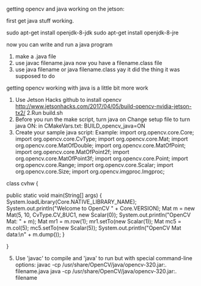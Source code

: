 getting opencv and java working on the jetson:

first get java stuff working.

sudo apt-get install openjdk-8-jdk
sudo apt-get install openjdk-8-jre

now you can write and run a java program

1. make a .java file 
2. use javac filename.java
  now you have a filename.class file
3. use java filename or java filename.class
  yay it did the thing it was supposed to do

getting opencv working with java is a little bit more work

1. Use Jetson Hacks github to install opencv
http://www.jetsonhacks.com/2017/04/05/build-opencv-nvidia-jetson-tx2/
2.Run build.sh
3. Before you run the make script, turn java on 
 Change setup file to turn java ON: in CMakeVars.txt:
 BUILD_opencv_java=ON
4. Create your sample java script:
Example:
import org.opencv.core.Core;
import org.opencv.core.CvType;
import org.opencv.core.Mat;
import org.opencv.core.MatOfDouble;
import org.opencv.core.MatOfPoint;
import org.opencv.core.MatOfPoint2f;
import org.opencv.core.MatOfPoint3f;
import org.opencv.core.Point;
import org.opencv.core.Range;
import org.opencv.core.Scalar;
import org.opencv.core.Size;
import org.opencv.imgproc.Imgproc;

class cvhw {


  public static void main(String[] args) {
    System.loadLibrary(Core.NATIVE_LIBRARY_NAME);
    System.out.println("Welcome to OpenCV " + Core.VERSION);
    Mat m = new Mat(5, 10, CvType.CV_8UC1, new Scalar(0));
    System.out.println("OpenCV Mat: " + m);
    Mat mr1 = m.row(1);
    mr1.setTo(new Scalar(1));
    Mat mc5 = m.col(5);
    mc5.setTo(new Scalar(5));
    System.out.println("OpenCV Mat data:\n" + m.dump());
  }

}

5. Use 'javac' to compile and 'java' to run but with special command-line options:
javac -cp /usr/share/OpenCV/java/opencv-320.jar:. filename.java
java -cp /usr/share/OpenCV/java/opencv-320.jar:. filename
